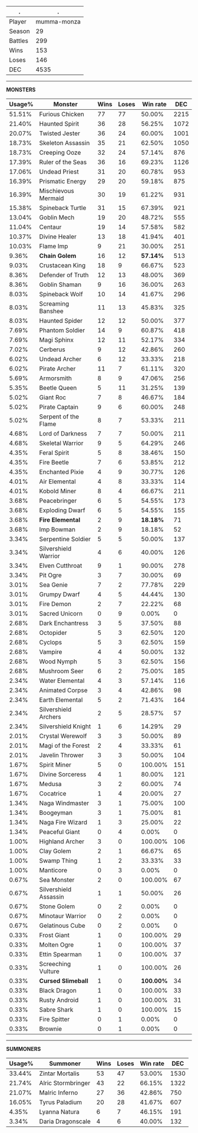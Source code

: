 .|.
|-|-
Player|mumma-monza
Season|29
Battles|299
Wins|153
Loses|146
DEC|4535

---
**MONSTERS**

Usage%|Monster|Wins|Loses|Win rate|DEC|
-|-|-|-|-|-|
51.51%|Furious Chicken|77|77|50.00%|2215|
21.40%|Haunted Spirit|36|28|56.25%|1072|
20.07%|Twisted Jester|36|24|60.00%|1001|
18.73%|Skeleton Assassin|35|21|62.50%|1050|
18.73%|Creeping Ooze|32|24|57.14%|876|
17.39%|Ruler of the Seas|36|16|69.23%|1126|
17.06%|Undead Priest|31|20|60.78%|953|
16.39%|Prismatic Energy|29|20|59.18%|875|
16.39%|Mischievous Mermaid|30|19|61.22%|931|
15.38%|Spineback Turtle|31|15|67.39%|921|
13.04%|Goblin Mech|19|20|48.72%|555|
11.04%|Centaur|19|14|57.58%|582|
10.37%|Divine Healer|13|18|41.94%|401|
10.03%|Flame Imp|9|21|30.00%|251|
9.36%|**Chain Golem**|16|12|**57.14%**|513|
9.03%|Crustacean King|18|9|66.67%|523|
8.36%|Defender of Truth|12|13|48.00%|369|
8.36%|Goblin Shaman|9|16|36.00%|263|
8.03%|Spineback Wolf|10|14|41.67%|296|
8.03%|Screaming Banshee|11|13|45.83%|325|
8.03%|Haunted Spider|12|12|50.00%|377|
7.69%|Phantom Soldier|14|9|60.87%|418|
7.69%|Magi Sphinx|12|11|52.17%|334|
7.02%|Cerberus|9|12|42.86%|260|
6.02%|Undead Archer|6|12|33.33%|218|
6.02%|Pirate Archer|11|7|61.11%|320|
5.69%|Armorsmith|8|9|47.06%|256|
5.35%|Beetle Queen|5|11|31.25%|139|
5.02%|Giant Roc|7|8|46.67%|184|
5.02%|Pirate Captain|9|6|60.00%|248|
5.02%|Serpent of the Flame|8|7|53.33%|211|
4.68%|Lord of Darkness|7|7|50.00%|211|
4.68%|Skeletal Warrior|9|5|64.29%|246|
4.35%|Feral Spirit|5|8|38.46%|150|
4.35%|Fire Beetle|7|6|53.85%|212|
4.35%|Enchanted Pixie|4|9|30.77%|126|
4.01%|Air Elemental|4|8|33.33%|114|
4.01%|Kobold Miner|8|4|66.67%|211|
3.68%|Peacebringer|6|5|54.55%|173|
3.68%|Exploding Dwarf|6|5|54.55%|155|
3.68%|**Fire Elemental**|2|9|**18.18%**|71|
3.68%|Imp Bowman|2|9|18.18%|52|
3.34%|Serpentine Soldier|5|5|50.00%|137|
3.34%|Silvershield Warrior|4|6|40.00%|126|
3.34%|Elven Cutthroat|9|1|90.00%|278|
3.34%|Pit Ogre|3|7|30.00%|69|
3.01%|Sea Genie|7|2|77.78%|229|
3.01%|Grumpy Dwarf|4|5|44.44%|130|
3.01%|Fire Demon|2|7|22.22%|68|
3.01%|Sacred Unicorn|0|9|0.00%|0|
2.68%|Dark Enchantress|3|5|37.50%|88|
2.68%|Octopider|5|3|62.50%|120|
2.68%|Cyclops|5|3|62.50%|159|
2.68%|Vampire|4|4|50.00%|132|
2.68%|Wood Nymph|5|3|62.50%|156|
2.68%|Mushroom Seer|6|2|75.00%|185|
2.34%|Water Elemental|4|3|57.14%|116|
2.34%|Animated Corpse|3|4|42.86%|98|
2.34%|Earth Elemental|5|2|71.43%|164|
2.34%|Silvershield Archers|2|5|28.57%|57|
2.34%|Silvershield Knight|1|6|14.29%|29|
2.01%|Crystal Werewolf|3|3|50.00%|89|
2.01%|Magi of the Forest|2|4|33.33%|61|
2.01%|Javelin Thrower|3|3|50.00%|104|
1.67%|Spirit Miner|5|0|100.00%|151|
1.67%|Divine Sorceress|4|1|80.00%|121|
1.67%|Medusa|3|2|60.00%|74|
1.67%|Cocatrice|1|4|20.00%|27|
1.34%|Naga Windmaster|3|1|75.00%|100|
1.34%|Boogeyman|3|1|75.00%|81|
1.34%|Naga Fire Wizard|1|3|25.00%|22|
1.34%|Peaceful Giant|0|4|0.00%|0|
1.00%|Highland Archer|3|0|100.00%|106|
1.00%|Clay Golem|2|1|66.67%|65|
1.00%|Swamp Thing|1|2|33.33%|33|
1.00%|Manticore|0|3|0.00%|0|
0.67%|Sea Monster|2|0|100.00%|67|
0.67%|Silvershield Assassin|1|1|50.00%|26|
0.67%|Stone Golem|0|2|0.00%|0|
0.67%|Minotaur Warrior|0|2|0.00%|0|
0.67%|Gelatinous Cube|0|2|0.00%|0|
0.33%|Frost Giant|1|0|100.00%|29|
0.33%|Molten Ogre|1|0|100.00%|37|
0.33%|Ettin Spearman|1|0|100.00%|37|
0.33%|Screeching Vulture|1|0|100.00%|26|
0.33%|**Cursed Slimeball**|1|0|**100.00%**|34|
0.33%|Black Dragon|1|0|100.00%|33|
0.33%|Rusty Android|1|0|100.00%|31|
0.33%|Sabre Shark|1|0|100.00%|15|
0.33%|Fire Spitter|0|1|0.00%|0|
0.33%|Brownie|0|1|0.00%|0|

---
**SUMMONERS**

Usage%|Summoner|Wins|Loses|Win rate|DEC|
-|-|-|-|-|-|
33.44%|Zintar Mortalis|53|47|53.00%|1530|
21.74%|Alric Stormbringer|43|22|66.15%|1322|
21.07%|Malric Inferno|27|36|42.86%|750|
16.05%|Tyrus Paladium|20|28|41.67%|607|
4.35%|Lyanna Natura|6|7|46.15%|191|
3.34%|Daria Dragonscale|4|6|40.00%|132|
